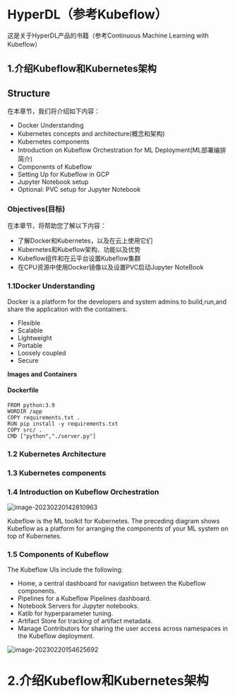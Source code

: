 # HyperDL（参考Kubeflow）
这是关于HyperDL产品的书籍（参考Continuous Machine Learning with Kubeflow）



## 1.介绍Kubeflow和Kubernetes架构

## Structure

在本章节，我们将介绍如下内容：

- Docker Understanding
- Kubernetes concepts and architecture(概念和架构)
- Kubernetes components
- Introduction on Kubeflow Orchestration for ML Deployment(ML部署编排简介)
- Components of Kubeflow
- Setting Up for Kubeflow in GCP
- Jupyter Notebook setup
- Optional: PVC setup for Jupyter Notebook

### Objectives(目标)

在本章节，将帮助您了解以下内容：

- 了解Docker和Kubernetes，以及在云上使用它们
- Kubernetes和Kubeflow架构、功能以及优势
- Kubeflow组件和在云平台设置Kubeflow集群
- 在CPU资源中使用Docker镜像以及设置PVC启动Jupyter NoteBook

### 1.1Docker Understanding

Docker is a platform for the developers and system admins to build,run,and share the application with the containers.

- Flexible
- Scalable
- Lightweight
- Portable
- Loosely coupled
- Secure

**Images and Containers**



#### Dockerfile

```
FROM python:3.9
WORDIR /app
COPY requirements.txt .
RUN pip install -y requirements.txt
COPY src/ .
CMD ["python","./server.py"]
```

### 1.2 Kubernetes Architecture

### 1.3 Kubernetes components

### 1.4 Introduction on Kubeflow Orchestration



![image-20230220142810963](C:\Users\18515\AppData\Roaming\Typora\typora-user-images\image-20230220142810963.png)

Kubeflow is the ML toolkit for Kubernetes. The preceding diagram shows Kubeflow as a platform for arranging the components of your ML system on top of Kubernetes.

### 1.5 Components of Kubeflow

The Kubeflow UIs include the following:

- Home, a central dashboard for navigation between the Kubeflow components.
- Pipelines for a Kubeflow Pipelines dashboard.
- Notebook Servers for Jupyter notebooks.
- Katib for hyperparameter tuning.
- Artifact Store for tracking of artifact metadata.
- Manage Contributors for sharing the user access across namespaces in the Kubeflow deployment.



![image-20230220154625692](C:\Users\18515\AppData\Roaming\Typora\typora-user-images\image-20230220154625692.png)





#  2.介绍Kubeflow和Kubernetes架构





